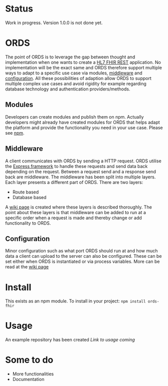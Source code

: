 # Status
Work in progress. Version 1.0.0 is not done yet.

# ORDS
The point of ORDS is to leverage the gap between thought and implementation when one wants to create a [HL7 FHIR REST]( https://www.hl7.org/fhir/http.html) application.
No implementation will be the exact same and ORDS therefore support multiple ways to adapt to a specific use case via modules, [middleware](https://github.com/MedSolve/ords-fhir/wiki/Creating-middleware) and [configuration](https://github.com/MedSolve/ords-fhir/wiki/Configuration). All these possibilities of adaption allow ORDS to support multiple complex use cases and avoid rigidity for example regarding database technology and authentication providers/methods.

## Modules
Developers can create modules and publish them on npm. Actually developers might already have created modules for ORDS that helps adapt the platform and provide the functionality you need in your use case. Please see [npm](https://www.npmjs.com/browse/depended/ords-fhir).

## Middleware
A client communicates with ORDS by sending a HTTP request. ORDS utilise the [Express framework](http://expressjs.com) to handle these requests and send data back depending on the request. Between a request send and a response send back are middleware. The middleware has been split into multiple layers. Each layer presents a different part of ORDS.
There are two layers:
* Route based
* Database based

A [wiki page](https://github.com/MedSolve/ords-fhir/wiki/Creating-middleware) is created where these layers is described thoroughly. The point about these layers is that middleware can be added to run at a specific order when a request is made and thereby change or add functionality to ORDS.

## Configuration
Minor configuration such as what port ORDS should run at and how much data a client can upload to the server can also be configured. These can be set either when ORDS is instantiated or via process variables. More can be read at the [wiki page](https://github.com/MedSolve/ords-fhir/wiki/Configuration) 

# Install
This exists as an npm module. To install in your project:
`npm install ords-fhir`

# Usage
An example repository has been created _Link to usage coming_

# Some to do
* More functionalities
* Documentation
